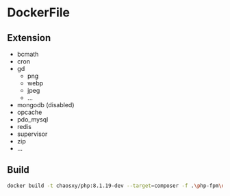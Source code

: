 # DockerFile

## Extension

* bcmath
* cron
* gd
  * png
  * webp
  * jpeg
  * ...
* mongodb (disabled)
* opcache
* pdo_mysql
* redis
* supervisor
* zip
* ...
  
## Build

```bash
docker build -t chaosxy/php:8.1.19-dev --target=composer -f .\php-fpm\dockerfile-php-8.1.19  .
```

